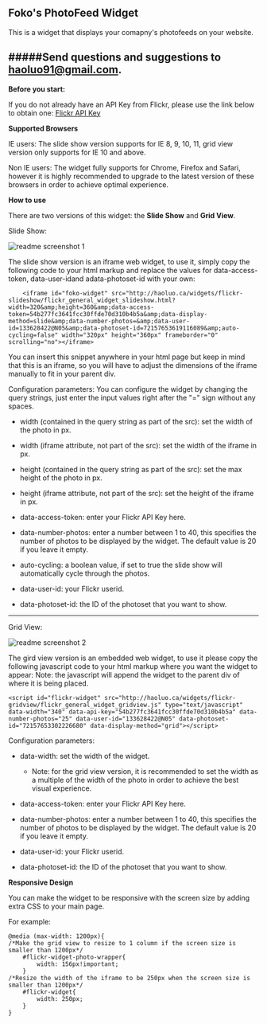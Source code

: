 Foko's PhotoFeed Widget
-------------------------------

This is a widget that displays your comapny's photofeeds on your website.

#####Send questions and suggestions to <a href="mailto:support@foko.co" target="_top">haoluo91@gmail.com.</a>
-------------------------------

**Before you start:** 
<p>
If you do not already have an API Key from Flickr, please use the link below to obtain one:
<a href="https://www.flickr.com/services/api/misc.api_keys.html" target="_top">
Flickr API Key</a></p>

**Supported Browsers**

IE users: The slide show version supports for IE 8, 9, 10, 11, grid view version only supports for IE 10 and above.

Non IE users: The widget fully supports for Chrome, Firefox and Safari, however it is highly recommended to upgrade to the latest version of these browsers in order to achieve optimal experience.

**How to use**

There are two versions of this widget: the **Slide Show** and **Grid View**.

Slide Show:

![readme screenshot 1](https://files.foko.co/Foko%20PhotoFeed%20Wordpress%20Widget/Readme%20Pictures/foko-general-widget-readme-1.png)

The slide show version is an iframe web widget, to use it, simply copy the following code to your html markup and replace the values for data-access-token, data-user-idand adata-photoset-id with your own:

        <iframe id="foko-widget" src="http://haoluo.ca/widgets/flickr-slideshow/flickr_general_widget_slideshow.html?width=320&amp;height=360&amp;data-access-token=54b277fc3641fcc30ffde70d310b4b5a&amp;data-display-method=slide&amp;data-number-photos=&amp;data-user-id=133628422@N05&amp;data-photoset-id=72157653619116089&amp;auto-cycling=false" width="320px" height="360px" frameborder="0" scrolling="no"></iframe>

You can insert this snippet anywhere in your html page but keep in mind that this is an iframe, so you will have to adjust the dimensions of the iframe manually to fit in your parent div.

Configuration parameters:
You can configure the widget by changing the query strings, just enter the input values right after the "=" sign without any spaces.

- width (contained in the query string as part of the src): set the width of the photo in px.

- width (iframe attribute, not part of the src): set the width of the iframe in px.

- height (contained in the query string as part of the src): set the max height of the photo in px.

- height (iframe attribute, not part of the src): set the height of the iframe in px.

- data-access-token: enter your Flickr API Key here.

- data-number-photos: enter a number between 1 to 40, this specifies the number of photos to be displayed by the widget. The default value is 20 if you leave it empty.

- auto-cycling: a boolean value, if set to true the slide show will automatically cycle through the photos.

- data-user-id: your Flickr userid.

- data-photoset-id: the ID of the photoset that you want to show.

-------------------------------

Grid View:

![readme screenshot 2](https://files.foko.co/Foko%20PhotoFeed%20Wordpress%20Widget/Readme%20Pictures/foko-general-widget-readme-2.png)

The gird view version is an embedded web widget, to use it please copy the following javascript code to your html markup where you want the widget to appear:
Note: the javascript will append the widget to the parent div of where it is being placed.

	<script id="flickr-widget" src="http://haoluo.ca/widgets/flickr-gridview/flickr_general_widget_gridview.js" type="text/javascript" data-width="340" data-api-key="54b277fc3641fcc30ffde70d310b4b5a" data-number-photos="25" data-user-id="133628422@N05" data-photoset-id="72157653302226680" data-display-method="grid"></script>

Configuration parameters:

- data-width: set the width of the widget.
	- Note: for the grid view version, it is recommended  to set the width as a multiple of the width of the photo in order to achieve the best visual experience.

- data-access-token: enter your Flickr API Key here.

- data-number-photos: enter a number between 1 to 40, this specifies the number of photos to be displayed by the widget. The default value is 20 if you leave it empty.

- data-user-id: your Flickr userid.

- data-photoset-id: the ID of the photoset that you want to show.

**Responsive Design**

You can make the widget to be responsive with the screen size by adding extra CSS to your main page.

For example:

	@media (max-width: 1200px){
	/*Make the grid view to resize to 1 column if the screen size is smaller than 1200px*/
		#flickr-widget-photo-wrapper{
			width: 156px!important;
		}
	/*Resize the width of the iframe to be 250px when the screen size is smaller than 1200px*/
		#flickr-widget{
			width: 250px;
		}
	}
